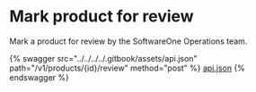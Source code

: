 # Mark product for review

Mark a product for review by the SoftwareOne Operations team.

{% swagger src="../../../../.gitbook/assets/api.json" path="/v1/products/{id}/review" method="post" %}
[api.json](../../../../.gitbook/assets/api.json)
{% endswagger %}
